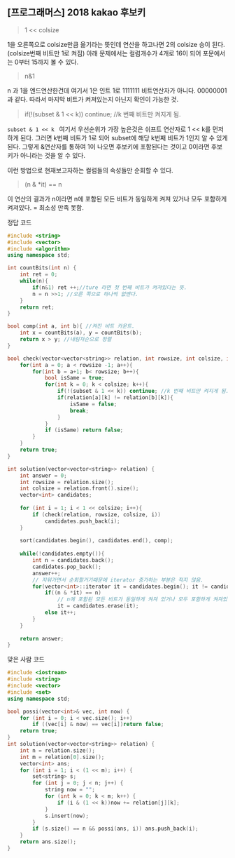 ## [프로그래머스] 2018 kakao 후보키

> 1 << colsize

1을 오른쪽으로 colsize만큼 옮기라는 뜻인데 연산을 하고나면 2의 colsize 승이 된다.(colsize번째 비트만 1로 켜짐) 아래 문제에서는 컬럼개수가 4개로 16이 되어 포문에서는 0부터 15까지 볼 수 있다.

>n&1

n 과 1을 엔드연산한건데 여기서 1은 인트 1로 1111111 비트연산자가 아니다. 00000001 과 같다. 따라서 마지막 비트가 켜져있는지 아닌지 확인이 가능한 것.

>if(!(subset & 1 << k)) continue; //k 번째 비트만 켜지게 됨.

`subset & 1 << k ` 여기서 우선순위가 가장 높은것은 쉬프트 연산자로 1 << k를 먼저 하게 된다. 그러면 k번째 비트가 1로 되어 subset에 해당 k번째 비트가 1인지 알 수 있게 된다. 그렇게 &연산자를 통하여 1이 나오면 후보키에 포함된다는 것이고 0이라면 후보키가 아니라는 것을 알 수 있다.

이런 방법으로 현재보고자하는 컬럼들의 속성들만 순회할 수 있다.

>(n & *it) == n

이 연산의 결과가 n이라면 n에 포함된 모든 비트가 동일하게 켜져 있거나 모두 포함하게 켜져있다. = 최소성 만족 못함.



정답 코드

```c++
#include <string>
#include <vector>
#include <algorithm>
using namespace std;

int countBits(int n) {
    int ret = 0;
    while(n){
        if(n&1) ret ++;//ture 라면 첫 번째 비트가 켜져있다는 뜻.
        n = n >>1; //오른 쪽으로 하나씩 없앤다.
    }
    return ret;
}

bool comp(int a, int b){ //켜진 비트 카운트.
    int x = countBits(a), y = countBits(b);
    return x > y; //내림차순으로 정렬
}

bool check(vector<vector<string>> relation, int rowsize, int colsize, int subset){
    for(int a = 0; a < rowsize -1; a++){
        for(int b = a+1; b< rowsize; b++){
            bool isSame = true;
            for(int k = 0; k < colsize; k++){
                if(!(subset & 1 << k)) continue; //k 번째 비트만 켜지게 됨.
                if(relation[a][k] != relation[b][k]){
                    isSame = false;
                    break;
                }
            }
            if (isSame) return false;
        }
    }
    return true;
}

int solution(vector<vector<string>> relation) {
    int answer = 0;
    int rowsize = relation.size();
    int colsize = relation.front().size();
    vector<int> candidates;
    
    for (int i = 1; i < 1 << colsize; i++){
        if (check(relation, rowsize, colsize, i))
            candidates.push_back(i);
    }
    
    sort(candidates.begin(), candidates.end(), comp);
    
    while(!candidates.empty()){
        int n = candidates.back();
        candidates.pop_back();
        answer++;
        // 지워가면서 순회할거기때문에 iterator 증가하는 부분은 적지 않음.
        for(vector<int>::iterator it = candidates.begin(); it != candidates.end();){
            if((n & *it) == n)
                // n에 포함된 모든 비트가 동일하게 켜져 있거나 모두 포함하게 켜져있다. = 최소성 만족 못함.
                it = candidates.erase(it);
            else it++;
        }
    }
    
    return answer;
}
```





맞은 사람 코드

```c++
#include <iostream>
#include <string>
#include <vector>
#include <set>
using namespace std;

bool possi(vector<int>& vec, int now) {
	for (int i = 0; i < vec.size(); i++)
		if ((vec[i] & now) == vec[i])return false;
	return true;
}
int solution(vector<vector<string>> relation) {
	int n = relation.size();
	int m = relation[0].size();
	vector<int> ans;
	for (int i = 1; i < (1 << m); i++) {
		set<string> s;
		for (int j = 0; j < n; j++) {
			string now = "";
			for (int k = 0; k < m; k++) {
				if (i & (1 << k))now += relation[j][k];
			}
			s.insert(now);
		}
		if (s.size() == n && possi(ans, i)) ans.push_back(i);
	}
	return ans.size();
}
```

